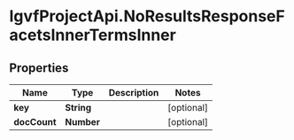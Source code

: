 # IgvfProjectApi.NoResultsResponseFacetsInnerTermsInner

## Properties

Name | Type | Description | Notes
------------ | ------------- | ------------- | -------------
**key** | **String** |  | [optional] 
**docCount** | **Number** |  | [optional] 


